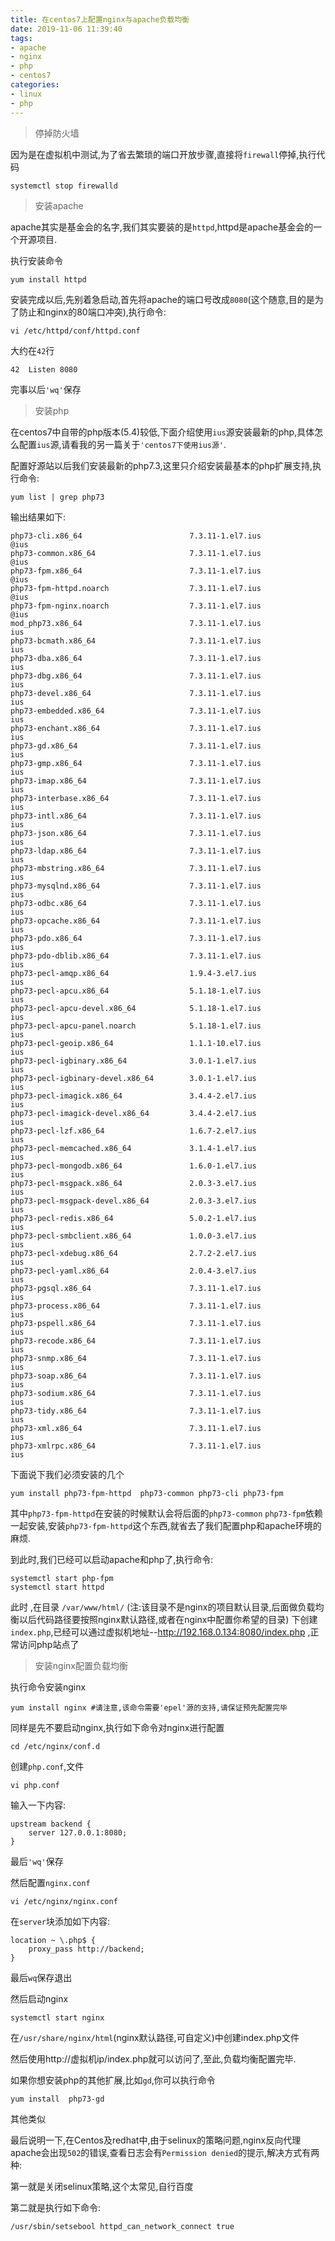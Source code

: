 ```yaml
---
title: 在centos7上配置nginx与apache负载均衡
date: 2019-11-06 11:39:40
tags: 
- apache
- nginx
- php
- centos7
categories: 
- linux
- php
---
```


> 停掉防火墙

因为是在虚拟机中测试,为了省去繁琐的端口开放步骤,直接将`firewall`停掉,执行代码
```
systemctl stop firewalld
```

>安装apache

apache其实是基金会的名字,我们其实要装的是`httpd`,httpd是apache基金会的一个开源项目.

执行安装命令
```
yum install httpd
```
安装完成以后,先别着急启动,首先将apache的端口号改成`8080`(这个随意,目的是为了防止和nginx的80端口冲突),执行命令:
```
vi /etc/httpd/conf/httpd.conf
```
大约在`42`行

    42  Listen 8080

完事以后`'wq'`保存

> 安装php

在centos7中自带的php版本(5.4)较低,下面介绍使用`ius`源安装最新的php,具体怎么配置`ius`源,请看我的另一篇关于`'centos7下使用ius源'`.

配置好源站以后我们安装最新的php7.3,这里只介绍安装最基本的php扩展支持,执行命令:
```
yum list | grep php73
```
输出结果如下:

    php73-cli.x86_64                        7.3.11-1.el7.ius               @ius
    php73-common.x86_64                     7.3.11-1.el7.ius               @ius
    php73-fpm.x86_64                        7.3.11-1.el7.ius               @ius
    php73-fpm-httpd.noarch                  7.3.11-1.el7.ius               @ius
    php73-fpm-nginx.noarch                  7.3.11-1.el7.ius               @ius
    mod_php73.x86_64                        7.3.11-1.el7.ius               ius
    php73-bcmath.x86_64                     7.3.11-1.el7.ius               ius
    php73-dba.x86_64                        7.3.11-1.el7.ius               ius
    php73-dbg.x86_64                        7.3.11-1.el7.ius               ius
    php73-devel.x86_64                      7.3.11-1.el7.ius               ius
    php73-embedded.x86_64                   7.3.11-1.el7.ius               ius
    php73-enchant.x86_64                    7.3.11-1.el7.ius               ius
    php73-gd.x86_64                         7.3.11-1.el7.ius               ius
    php73-gmp.x86_64                        7.3.11-1.el7.ius               ius
    php73-imap.x86_64                       7.3.11-1.el7.ius               ius
    php73-interbase.x86_64                  7.3.11-1.el7.ius               ius
    php73-intl.x86_64                       7.3.11-1.el7.ius               ius
    php73-json.x86_64                       7.3.11-1.el7.ius               ius
    php73-ldap.x86_64                       7.3.11-1.el7.ius               ius
    php73-mbstring.x86_64                   7.3.11-1.el7.ius               ius
    php73-mysqlnd.x86_64                    7.3.11-1.el7.ius               ius
    php73-odbc.x86_64                       7.3.11-1.el7.ius               ius
    php73-opcache.x86_64                    7.3.11-1.el7.ius               ius
    php73-pdo.x86_64                        7.3.11-1.el7.ius               ius
    php73-pdo-dblib.x86_64                  7.3.11-1.el7.ius               ius
    php73-pecl-amqp.x86_64                  1.9.4-3.el7.ius                ius
    php73-pecl-apcu.x86_64                  5.1.18-1.el7.ius               ius
    php73-pecl-apcu-devel.x86_64            5.1.18-1.el7.ius               ius
    php73-pecl-apcu-panel.noarch            5.1.18-1.el7.ius               ius
    php73-pecl-geoip.x86_64                 1.1.1-10.el7.ius               ius
    php73-pecl-igbinary.x86_64              3.0.1-1.el7.ius                ius
    php73-pecl-igbinary-devel.x86_64        3.0.1-1.el7.ius                ius
    php73-pecl-imagick.x86_64               3.4.4-2.el7.ius                ius
    php73-pecl-imagick-devel.x86_64         3.4.4-2.el7.ius                ius
    php73-pecl-lzf.x86_64                   1.6.7-2.el7.ius                ius
    php73-pecl-memcached.x86_64             3.1.4-1.el7.ius                ius
    php73-pecl-mongodb.x86_64               1.6.0-1.el7.ius                ius
    php73-pecl-msgpack.x86_64               2.0.3-3.el7.ius                ius
    php73-pecl-msgpack-devel.x86_64         2.0.3-3.el7.ius                ius
    php73-pecl-redis.x86_64                 5.0.2-1.el7.ius                ius
    php73-pecl-smbclient.x86_64             1.0.0-3.el7.ius                ius
    php73-pecl-xdebug.x86_64                2.7.2-2.el7.ius                ius
    php73-pecl-yaml.x86_64                  2.0.4-3.el7.ius                ius
    php73-pgsql.x86_64                      7.3.11-1.el7.ius               ius
    php73-process.x86_64                    7.3.11-1.el7.ius               ius
    php73-pspell.x86_64                     7.3.11-1.el7.ius               ius
    php73-recode.x86_64                     7.3.11-1.el7.ius               ius
    php73-snmp.x86_64                       7.3.11-1.el7.ius               ius
    php73-soap.x86_64                       7.3.11-1.el7.ius               ius
    php73-sodium.x86_64                     7.3.11-1.el7.ius               ius
    php73-tidy.x86_64                       7.3.11-1.el7.ius               ius
    php73-xml.x86_64                        7.3.11-1.el7.ius               ius
    php73-xmlrpc.x86_64                     7.3.11-1.el7.ius               ius

下面说下我们必须安装的几个
```
yum install php73-fpm-httpd  php73-common php73-cli php73-fpm
```
其中`php73-fpm-httpd`在安装的时候默认会将后面的`php73-common` `php73-fpm`依赖一起安装,安装`php73-fpm-httpd`这个东西,就省去了我们配置php和apache环境的麻烦.

到此时,我们已经可以启动apache和php了,执行命令:
```
systemctl start php-fpm
systemctl start httpd
```
此时 ,在目录 `/var/www/html/` (注:该目录不是nginx的项目默认目录,后面做负载均衡以后代码路径要按照nginx默认路径,或者在nginx中配置你希望的目录) 下创建`index.php`,已经可以通过虚拟机地址--http://192.168.0.134:8080/index.php ,正常访问php站点了

>安装nginx配置负载均衡

执行命令安装nginx
```
yum install nginx #请注意,该命令需要'epel'源的支持,请保证预先配置完毕
```
同样是先不要启动nginx,执行如下命令对nginx进行配置
```
cd /etc/nginx/conf.d
```
创建`php.conf`,文件
```
vi php.conf
```
输入一下内容:

    upstream backend {
        server 127.0.0.1:8080;
    }

最后`'wq'`保存

然后配置`nginx.conf`

    vi /etc/nginx/nginx.conf

在`server`块添加如下内容:

    location ~ \.php$ {
        proxy_pass http://backend;   
    }
最后`wq`保存退出

然后启动nginx 
```
systemctl start nginx
```

在`/usr/share/nginx/html`(nginx默认路径,可自定义)中创建index.php文件

然后使用http://虚拟机ip/index.php就可以访问了,至此,负载均衡配置完毕.

如果你想安装php的其他扩展,比如`gd`,你可以执行命令
```
yum install  php73-gd
```
其他类似

最后说明一下,在Centos及redhat中,由于selinux的策略问题,nginx反向代理apache会出现`502`的错误,查看日志会有`Permission denied`的提示,解决方式有两种:

第一就是关闭selinux策略,这个太常见,自行百度

第二就是执行如下命令:

    /usr/sbin/setsebool httpd_can_network_connect true



